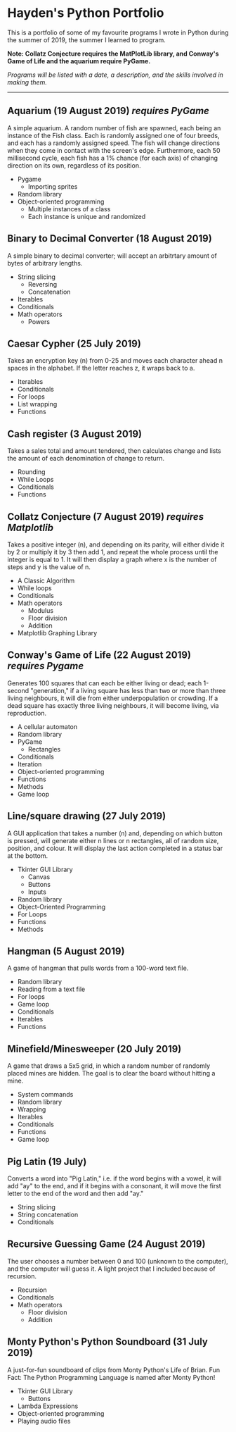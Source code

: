# Hayden's Python Portfolio

This is a portfolio of some of my favourite programs I wrote in Python during the summer of 2019, the summer I learned to program.

**Note: Collatz Conjecture requires the MatPlotLib library, and Conway's Game of Life and the aquarium require PyGame.**

*Programs will be listed with a date, a description, and the skills involved in making them.*

---

## Aquarium (19 August 2019) *requires PyGame*

A simple aquarium. A random number of fish are spawned, each being an instance of the Fish class. Each is randomly assigned one of four breeds, and each has a randomly assigned speed. The fish will change directions when they come in contact with the screen's edge. Furthermore, each 50 millisecond cycle, each fish has a 1% chance (for each axis) of changing direction on its own, regardless of its position.

- Pygame
  - Importing sprites
- Random library
- Object-oriented programming
  - Multiple instances of a class
  - Each instance is unique and randomized

## Binary to Decimal Converter (18 August 2019)

A simple binary to decimal converter; will accept an arbitrtary amount of bytes of arbitrary lengths.

- String slicing
  - Reversing
  - Concatenation
- Iterables
- Conditionals
- Math operators
  - Powers

## Caesar Cypher (25 July 2019)

Takes an encryption key (n) from 0-25 and moves each character ahead n spaces in the alphabet. If the letter reaches z, it wraps back to a.

- Iterables
- Conditionals
- For loops
- List wrapping
- Functions

## Cash register (3 August 2019)

Takes a sales total and amount tendered, then calculates change and lists the amount of each denomination of change to return.

- Rounding
- While Loops
- Conditionals
- Functions

## Collatz Conjecture (7 August 2019) *requires Matplotlib*

Takes a positive integer (n), and depending on its parity, will either divide it by 2 or multiply it by 3 then add 1, and repeat the whole process until the integer is equal to 1. It will then display a graph where x is the number of steps and y is the value of n.

- A Classic Algorithm
- While loops
- Conditionals
- Math operators
  - Modulus
  - Floor division
  - Addition
- Matplotlib Graphing Library

## Conway's Game of Life (22 August 2019) *requires Pygame*

Generates 100 squares that can each be either living or dead; each 1-second "generation," if a living square has less than two or more than three living neighbours, it will die from either underpopulation or crowding. If a dead square has exactly three living neighbours, it will become living, via reproduction.

- A cellular automaton
- Random library
- PyGame
  - Rectangles
- Conditionals
- Iteration
- Object-oriented programming
- Functions
- Methods
- Game loop

## Line/square drawing (27 July 2019)

A GUI application that takes a number (n) and, depending on which button is pressed, will generate either n lines or n rectangles, all of random size, position, and colour. It will display the last action completed in a status bar at the bottom.

- Tkinter GUI Library
  - Canvas
  - Buttons
  - Inputs
- Random library
- Object-Oriented Programming
- For Loops
- Functions
- Methods

## Hangman (5 August 2019)

A game of hangman that pulls words from a 100-word text file.

- Random library
- Reading from a text file
- For loops
- Game loop
- Conditionals
- Iterables
- Functions

## Minefield/Minesweeper (20 July 2019)

A game that draws a 5x5 grid, in which a random number of randomly placed mines are hidden. The goal is to clear the board without hitting a mine.

- System commands
- Random library
- Wrapping
- Iterables
- Conditionals
- Functions
- Game loop

## Pig Latin (19 July)

Converts a word into "Pig Latin," i.e. if the word begins with a vowel, it will add "ay" to the end, and if it begins with a consonant, it will move the first letter to the end of the word and then add "ay."

- String slicing
- String concatenation
- Conditionals

## Recursive Guessing Game (24 August 2019)

The user chooses a number between 0 and 100 (unknown to the computer), and the computer will guess it. A light project that I included because of recursion.

- Recursion
- Conditionals
- Math operators
  - Floor division
  - Addition

## Monty Python's Python Soundboard (31 July 2019)

A just-for-fun soundboard of clips from Monty Python's Life of Brian. Fun Fact: The Python Programming Language is named after Monty Python!

- Tkinter GUI Library
  - Buttons
- Lambda Expressions
- Object-oriented programming
- Playing audio files



